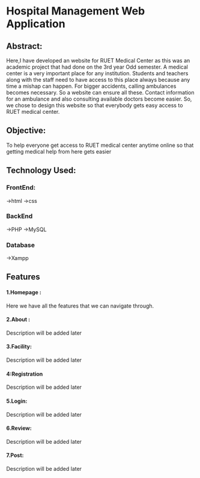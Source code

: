 # Hospital Management Web Application

## Abstract: 
Here,I have developed an website for RUET Medical Center as this was an academic project that had done on the 3rd year Odd semester.
A medical center is a very important place for any institution. Students and
teachers along with the staff need to have access to this place always because any
time a mishap can happen. For bigger accidents, calling ambulances becomes
necessary. So a website can ensure all these. Contact information for an
ambulance and also consulting available doctors become easier. So, we chose to
design this website so that everybody gets easy access to RUET medical center.
## Objective:
To help everyone get access to RUET medical center anytime online so that
getting medical help from here gets easier 

## Technology Used:
### FrontEnd:
->html
->css
### BackEnd
->PHP
->MySQL
### Database
->Xampp

## Features
#### 1.Homepage : 
Here we have all the features that we can navigate through.

#### 2.About :
Description will be added later

#### 3.Facility:
Description will be added later

#### 4:Registration
Description will be added later

#### 5.Login:
Description will be added later

#### 6.Review:
Description will be added later

#### 7.Post:
Description will be added later



